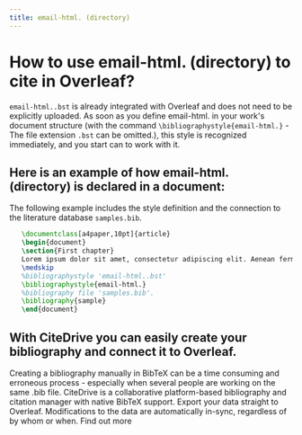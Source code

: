 ```yaml
---
title: email-html. (directory)
---
```


# How to use email-html. (directory) to cite in Overleaf? 
`email-html..bst` is already integrated with Overleaf and does not need to be explicitly uploaded. As soon as you define email-html. in your work's document structure (with the command `\bibliographystyle{email-html.}` - The file extension `.bst` can be omitted.), this style is recognized immediately, and you start can to work with it.

## Here is an example of how email-html. (directory) is declared in a document:
The following example includes the style definition and the connection to the literature database `samples.bib`.
```tex
   \documentclass[a4paper,10pt]{article}
   \begin{document}
   \section{First chapter}
   Lorem ipsum dolor sit amet, consectetur adipiscing elit. Aenean fermentum justo massa, ut maximus mauris sodales et. Aenean vel elit a erat rhoncus pharetra.
   \medskip
   %bibliographystyle 'email-html..bst'
   \bibliographystyle{email-html.}
   %bibliography file 'samples.bib'.
   \bibliography{sample}
   \end{document}
```

## With CiteDrive you can easily create your bibliography and connect it to Overleaf. 
Creating a bibliography manually in BibTeX can be a time consuming and erroneous process - especially when several people are working on the same .bib file. CiteDrive is a collaborative platform-based bibliography and citation manager with native BibTeX support. Export your data straight to Overleaf. Modifications to the data are automatically in-sync, regardless of by whom or when. Find out more